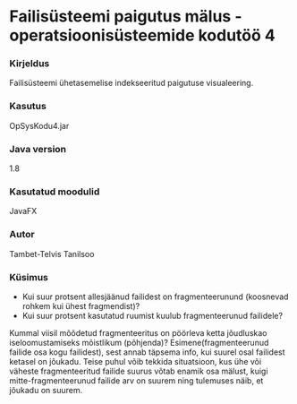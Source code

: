 # Failisüsteemi paigutus mälus - operatsioonisüsteemide kodutöö 4

### Kirjeldus

Failisüsteemi ühetasemelise indekseeritud paigutuse visualeering.

### Kasutus

OpSysKodu4.jar

### Java version

1.8

### Kasutatud moodulid

JavaFX

### Autor

Tambet-Telvis Tanilsoo

### Küsimus

* Kui suur protsent allesjäänud failidest on fragmenteerunund (koosnevad rohkem kui ühest fragmendist)?
* Kui suur protsent kasutatud ruumist kuulub fragmenteerunud failidele?

Kummal viisil mõõdetud fragmenteeritus on pöörleva ketta jõudluskao iseloomustamiseks mõistlikum (põhjenda)?
Esimene(fragmenteerunud failide osa kogu failidest), sest annab täpsema info, kui suurel osal failidest ketasel on jõukadu. Teise puhul võib tekkida situatsioon, kus ühe või väheste fragmenteeritud failide suurus võtab enamik osa mälust, kuigi mitte-fragmenteerunud failide arv on suurem ning tulemuses näib, et jõukadu on suurem. 
